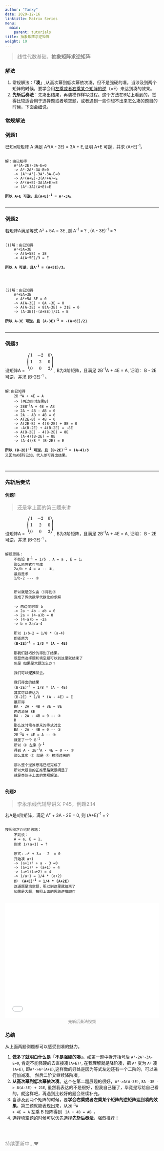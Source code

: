 ```yaml
---
author: "Tanxy"
date: 2020-12-16
linktitle: Matrix Series
menu:
  main:
    parent: tutorials
title: 抽象矩阵求逆矩阵
weight: 10
---
```


> <font size="3" color="#888888">线性代数基础，<b>抽象矩阵求逆矩阵</b></font>

### 解法

1. 常规解法：「**凑**」,从高次幂到低次幂依次凑，但不是强硬的凑。当涉及到两个矩阵的时候，要学会用<u>左乘或者右乘某个矩阵的逆</u>（=E）来达到凑的效果。
2. **先斩后奏法**：先凑出结果，再装模作样写过程。这个方法在B站上看到的，觉得比较适合用于选择题或者填空题，或者遇到一些你想不出来怎么凑的题目的时候，下面会细说。

### **常规解法**

### 例题1

已知n阶矩阵 A 满足 A²(A - 2E) = 3A + E,证明 A+E 可逆，并求 (A+E)<sup>-1</sup>。

<pre><code class="hljs makefile">
解：由已知得  
	A²(A-2E)-3A-E=0  
	-> A³-2A²-3A-E=0  
	-> (A³+A²)-3A³-3A-E=0  
	-> A²(A+E)-3(A²+A)=E  
	-> A²(A+E)-3A(A+E)=E  
	-> (A²-3A)(A+E)=E  

<strong>所以 A+E 可逆，且(A+E)<sup>-1</sup> = A²-3A。</strong>
</code>
</pre>

---

### 例题2

若矩阵A满足等式  A² + 5A = 3E ,则 A<sup>-1</sup> = ? , (A - 3E)<sup>-1</sup> = ?


<pre><code class="hljs makefile">
(1)解：由已知得  
	A²+5A=3E
	-> A(A+5E) = 3E
	-> A(A+5E)/3 = E

<strong>所以 A 可逆，且A<sup>-1</sup> = (A+5E)/3。</strong>

</code>
</pre>


<pre><code class="hljs makefile">
(2)解：由已知得  
	A²+5A=3E
	-> A²+5A-3E = 0
	-> A(A-3E) + 8A -3E = 0
	-> A(A-3E) + 8(A-3E) + 21E = 0
	-> (A-3E)[-(A+8E)]/21 = E

<strong>所以 A-3E 可逆，且 (A-3E)<sup>-1</sup> = -(A+8E)/21 </strong>
</code>
</pre>

---

### 例题3

设矩阵A = 
<svg xmlns="http://www.w3.org/2000/svg" width="12.101ex" height="8.597ex" viewBox="0 -2150 6028 3800" xmlns:xlink="http://www.w3.org/1999/xlink" aria-hidden="true" style=""><defs><path id="MJX-48-TEX-S4-239B" d="M837 1154Q843 1148 843 1145Q843 1141 818 1106T753 1002T667 841T574 604T494 299Q417 -84 417 -609Q417 -641 416 -647T411 -654Q409 -655 366 -655Q299 -655 297 -654Q292 -652 292 -643T291 -583Q293 -400 304 -242T347 110T432 470T574 813T785 1136Q787 1139 790 1142T794 1147T796 1150T799 1152T802 1153T807 1154T813 1154H819H837Z"></path><path id="MJX-48-TEX-S4-239D" d="M843 -635Q843 -638 837 -644H820Q801 -644 800 -643Q792 -635 785 -626Q684 -503 605 -363T473 -75T385 216T330 518T302 809T291 1093Q291 1144 291 1153T296 1164Q298 1165 366 1165Q409 1165 411 1164Q415 1163 416 1157T417 1119Q417 529 517 109T833 -617Q843 -631 843 -635Z"></path><path id="MJX-48-TEX-S4-239C" d="M413 -9Q412 -9 407 -9T388 -10T354 -10Q300 -10 297 -9Q294 -8 293 -5Q291 5 291 127V300Q291 602 292 605L296 609Q298 610 366 610Q382 610 392 610T407 610T412 609Q416 609 416 592T417 473V127Q417 -9 413 -9Z"></path><path id="MJX-48-TEX-N-31" d="M213 578L200 573Q186 568 160 563T102 556H83V602H102Q149 604 189 617T245 641T273 663Q275 666 285 666Q294 666 302 660V361L303 61Q310 54 315 52T339 48T401 46H427V0H416Q395 3 257 3Q121 3 100 0H88V46H114Q136 46 152 46T177 47T193 50T201 52T207 57T213 61V578Z"></path><path id="MJX-48-TEX-N-2212" d="M84 237T84 250T98 270H679Q694 262 694 250T679 230H98Q84 237 84 250Z"></path><path id="MJX-48-TEX-N-32" d="M109 429Q82 429 66 447T50 491Q50 562 103 614T235 666Q326 666 387 610T449 465Q449 422 429 383T381 315T301 241Q265 210 201 149L142 93L218 92Q375 92 385 97Q392 99 409 186V189H449V186Q448 183 436 95T421 3V0H50V19V31Q50 38 56 46T86 81Q115 113 136 137Q145 147 170 174T204 211T233 244T261 278T284 308T305 340T320 369T333 401T340 431T343 464Q343 527 309 573T212 619Q179 619 154 602T119 569T109 550Q109 549 114 549Q132 549 151 535T170 489Q170 464 154 447T109 429Z"></path><path id="MJX-48-TEX-N-30" d="M96 585Q152 666 249 666Q297 666 345 640T423 548Q460 465 460 320Q460 165 417 83Q397 41 362 16T301 -15T250 -22Q224 -22 198 -16T137 16T82 83Q39 165 39 320Q39 494 96 585ZM321 597Q291 629 250 629Q208 629 178 597Q153 571 145 525T137 333Q137 175 145 125T181 46Q209 16 250 16Q290 16 318 46Q347 76 354 130T362 333Q362 478 354 524T321 597Z"></path><path id="MJX-48-TEX-S4-239E" d="M31 1143Q31 1154 49 1154H59Q72 1154 75 1152T89 1136Q190 1013 269 873T401 585T489 294T544 -8T572 -299T583 -583Q583 -634 583 -643T577 -654Q575 -655 508 -655Q465 -655 463 -654Q459 -653 458 -647T457 -609Q457 -58 371 340T100 1037Q87 1059 61 1098T31 1143Z"></path><path id="MJX-48-TEX-S4-23A0" d="M56 -644H50Q31 -644 31 -635Q31 -632 37 -622Q69 -579 100 -527Q286 -228 371 170T457 1119Q457 1161 462 1164Q464 1165 520 1165Q575 1165 577 1164Q582 1162 582 1153T583 1093Q581 910 570 752T527 400T442 40T300 -303T89 -626Q78 -640 75 -642T61 -644H56Z"></path><path id="MJX-48-TEX-S4-239F" d="M579 -9Q578 -9 573 -9T554 -10T520 -10Q466 -10 463 -9Q460 -8 459 -5Q457 5 457 127V300Q457 602 458 605L462 609Q464 610 532 610Q548 610 558 610T573 610T578 609Q582 609 582 592T583 473V127Q583 -9 579 -9Z"></path></defs><g stroke="currentColor" fill="currentColor" stroke-width="0" transform="matrix(1 0 0 -1 0 0)"><g data-mml-node="math"><g data-mml-node="mrow"><g data-mml-node="mo"><use xlink:href="#MJX-48-TEX-S4-239B" transform="translate(0, 996)"></use><use xlink:href="#MJX-48-TEX-S4-239D" transform="translate(0, -1006)"></use><svg width="875" height="382" y="59" x="0" viewBox="0 86.3 875 382"><use xlink:href="#MJX-48-TEX-S4-239C" transform="scale(1, 0.924)"></use></svg></g><g data-mml-node="mtable" transform="translate(875, 0)"><g data-mml-node="mtr" transform="translate(0, 1400)"><g data-mml-node="mtd"><g data-mml-node="mn"><use xlink:href="#MJX-48-TEX-N-31"></use></g></g><g data-mml-node="mtd" transform="translate(1500, 0)"><g data-mml-node="mo"><use xlink:href="#MJX-48-TEX-N-2212"></use></g><g data-mml-node="mn" transform="translate(778, 0)"><use xlink:href="#MJX-48-TEX-N-32"></use></g></g><g data-mml-node="mtd" transform="translate(3778, 0)"><g data-mml-node="mn"><use xlink:href="#MJX-48-TEX-N-30"></use></g></g></g><g data-mml-node="mtr"><g data-mml-node="mtd"><g data-mml-node="mn"><use xlink:href="#MJX-48-TEX-N-31"></use></g></g><g data-mml-node="mtd" transform="translate(1889, 0)"><g data-mml-node="mn"><use xlink:href="#MJX-48-TEX-N-32"></use></g></g><g data-mml-node="mtd" transform="translate(3778, 0)"><g data-mml-node="mn"><use xlink:href="#MJX-48-TEX-N-30"></use></g></g></g><g data-mml-node="mtr" transform="translate(0, -1400)"><g data-mml-node="mtd"><g data-mml-node="mn"><use xlink:href="#MJX-48-TEX-N-30"></use></g></g><g data-mml-node="mtd" transform="translate(1889, 0)"><g data-mml-node="mn"><use xlink:href="#MJX-48-TEX-N-30"></use></g></g><g data-mml-node="mtd" transform="translate(3778, 0)"><g data-mml-node="mn"><use xlink:href="#MJX-48-TEX-N-32"></use></g></g></g></g><g data-mml-node="mo" transform="translate(5153, 0)"><use xlink:href="#MJX-48-TEX-S4-239E" transform="translate(0, 996)"></use><use xlink:href="#MJX-48-TEX-S4-23A0" transform="translate(0, -1006)"></use><svg width="875" height="382" y="59" x="0" viewBox="0 86.3 875 382"><use xlink:href="#MJX-48-TEX-S4-239F" transform="scale(1, 0.924)"></use></svg></g></g></g></g></svg>,
B为3阶矩阵，且满足 2B<sup>-1</sup>A + 4E = A, 证明： B - 2E 可逆，并求 (B-2E)<sup>-1</sup> 。

<pre><code class="hljs makefile">
解:由已知得  
	2B<sup>-1</sup>A + 4E = A  
	-> (两边同时左乘B)   
	-> 2BB<sup>-1</sup>A + 4B = AB  
	-> 2A + 4B - AB = 0  
	-> 2A - AB + 4B = 0  
	-> A(2E-B) + 4B = 0  
	-> A(2E-B) + 4(B-2E) + 8E = 0  
	-> -A(B-2E) + 4(B-2E) = -8E  
	-> A(B-2E) - 4(B-2E) = 8E  
	-> (A-4)(B-2E) = 8E  
	-> (A-4)/8 * (B-2E) = E  

<strong>所以 (B-2E)<sup>-1</sup> 可逆，且 (B-2E)<sup>-1</sup> = (A-4)/8</strong>   
又因为A矩阵已知，代入即可得出结果。

</code>
</pre>

---

### **先斩后奏法**

#### 例题1

> <font size="3" color="#888888">还是拿上面的第三题来讲 </font>  


设矩阵A = 
<svg xmlns="http://www.w3.org/2000/svg" width="12.101ex" height="8.597ex" viewBox="0 -2150 6028 3800" xmlns:xlink="http://www.w3.org/1999/xlink" aria-hidden="true" style=""><defs><path id="MJX-48-TEX-S4-239B" d="M837 1154Q843 1148 843 1145Q843 1141 818 1106T753 1002T667 841T574 604T494 299Q417 -84 417 -609Q417 -641 416 -647T411 -654Q409 -655 366 -655Q299 -655 297 -654Q292 -652 292 -643T291 -583Q293 -400 304 -242T347 110T432 470T574 813T785 1136Q787 1139 790 1142T794 1147T796 1150T799 1152T802 1153T807 1154T813 1154H819H837Z"></path><path id="MJX-48-TEX-S4-239D" d="M843 -635Q843 -638 837 -644H820Q801 -644 800 -643Q792 -635 785 -626Q684 -503 605 -363T473 -75T385 216T330 518T302 809T291 1093Q291 1144 291 1153T296 1164Q298 1165 366 1165Q409 1165 411 1164Q415 1163 416 1157T417 1119Q417 529 517 109T833 -617Q843 -631 843 -635Z"></path><path id="MJX-48-TEX-S4-239C" d="M413 -9Q412 -9 407 -9T388 -10T354 -10Q300 -10 297 -9Q294 -8 293 -5Q291 5 291 127V300Q291 602 292 605L296 609Q298 610 366 610Q382 610 392 610T407 610T412 609Q416 609 416 592T417 473V127Q417 -9 413 -9Z"></path><path id="MJX-48-TEX-N-31" d="M213 578L200 573Q186 568 160 563T102 556H83V602H102Q149 604 189 617T245 641T273 663Q275 666 285 666Q294 666 302 660V361L303 61Q310 54 315 52T339 48T401 46H427V0H416Q395 3 257 3Q121 3 100 0H88V46H114Q136 46 152 46T177 47T193 50T201 52T207 57T213 61V578Z"></path><path id="MJX-48-TEX-N-2212" d="M84 237T84 250T98 270H679Q694 262 694 250T679 230H98Q84 237 84 250Z"></path><path id="MJX-48-TEX-N-32" d="M109 429Q82 429 66 447T50 491Q50 562 103 614T235 666Q326 666 387 610T449 465Q449 422 429 383T381 315T301 241Q265 210 201 149L142 93L218 92Q375 92 385 97Q392 99 409 186V189H449V186Q448 183 436 95T421 3V0H50V19V31Q50 38 56 46T86 81Q115 113 136 137Q145 147 170 174T204 211T233 244T261 278T284 308T305 340T320 369T333 401T340 431T343 464Q343 527 309 573T212 619Q179 619 154 602T119 569T109 550Q109 549 114 549Q132 549 151 535T170 489Q170 464 154 447T109 429Z"></path><path id="MJX-48-TEX-N-30" d="M96 585Q152 666 249 666Q297 666 345 640T423 548Q460 465 460 320Q460 165 417 83Q397 41 362 16T301 -15T250 -22Q224 -22 198 -16T137 16T82 83Q39 165 39 320Q39 494 96 585ZM321 597Q291 629 250 629Q208 629 178 597Q153 571 145 525T137 333Q137 175 145 125T181 46Q209 16 250 16Q290 16 318 46Q347 76 354 130T362 333Q362 478 354 524T321 597Z"></path><path id="MJX-48-TEX-S4-239E" d="M31 1143Q31 1154 49 1154H59Q72 1154 75 1152T89 1136Q190 1013 269 873T401 585T489 294T544 -8T572 -299T583 -583Q583 -634 583 -643T577 -654Q575 -655 508 -655Q465 -655 463 -654Q459 -653 458 -647T457 -609Q457 -58 371 340T100 1037Q87 1059 61 1098T31 1143Z"></path><path id="MJX-48-TEX-S4-23A0" d="M56 -644H50Q31 -644 31 -635Q31 -632 37 -622Q69 -579 100 -527Q286 -228 371 170T457 1119Q457 1161 462 1164Q464 1165 520 1165Q575 1165 577 1164Q582 1162 582 1153T583 1093Q581 910 570 752T527 400T442 40T300 -303T89 -626Q78 -640 75 -642T61 -644H56Z"></path><path id="MJX-48-TEX-S4-239F" d="M579 -9Q578 -9 573 -9T554 -10T520 -10Q466 -10 463 -9Q460 -8 459 -5Q457 5 457 127V300Q457 602 458 605L462 609Q464 610 532 610Q548 610 558 610T573 610T578 609Q582 609 582 592T583 473V127Q583 -9 579 -9Z"></path></defs><g stroke="currentColor" fill="currentColor" stroke-width="0" transform="matrix(1 0 0 -1 0 0)"><g data-mml-node="math"><g data-mml-node="mrow"><g data-mml-node="mo"><use xlink:href="#MJX-48-TEX-S4-239B" transform="translate(0, 996)"></use><use xlink:href="#MJX-48-TEX-S4-239D" transform="translate(0, -1006)"></use><svg width="875" height="382" y="59" x="0" viewBox="0 86.3 875 382"><use xlink:href="#MJX-48-TEX-S4-239C" transform="scale(1, 0.924)"></use></svg></g><g data-mml-node="mtable" transform="translate(875, 0)"><g data-mml-node="mtr" transform="translate(0, 1400)"><g data-mml-node="mtd"><g data-mml-node="mn"><use xlink:href="#MJX-48-TEX-N-31"></use></g></g><g data-mml-node="mtd" transform="translate(1500, 0)"><g data-mml-node="mo"><use xlink:href="#MJX-48-TEX-N-2212"></use></g><g data-mml-node="mn" transform="translate(778, 0)"><use xlink:href="#MJX-48-TEX-N-32"></use></g></g><g data-mml-node="mtd" transform="translate(3778, 0)"><g data-mml-node="mn"><use xlink:href="#MJX-48-TEX-N-30"></use></g></g></g><g data-mml-node="mtr"><g data-mml-node="mtd"><g data-mml-node="mn"><use xlink:href="#MJX-48-TEX-N-31"></use></g></g><g data-mml-node="mtd" transform="translate(1889, 0)"><g data-mml-node="mn"><use xlink:href="#MJX-48-TEX-N-32"></use></g></g><g data-mml-node="mtd" transform="translate(3778, 0)"><g data-mml-node="mn"><use xlink:href="#MJX-48-TEX-N-30"></use></g></g></g><g data-mml-node="mtr" transform="translate(0, -1400)"><g data-mml-node="mtd"><g data-mml-node="mn"><use xlink:href="#MJX-48-TEX-N-30"></use></g></g><g data-mml-node="mtd" transform="translate(1889, 0)"><g data-mml-node="mn"><use xlink:href="#MJX-48-TEX-N-30"></use></g></g><g data-mml-node="mtd" transform="translate(3778, 0)"><g data-mml-node="mn"><use xlink:href="#MJX-48-TEX-N-32"></use></g></g></g></g><g data-mml-node="mo" transform="translate(5153, 0)"><use xlink:href="#MJX-48-TEX-S4-239E" transform="translate(0, 996)"></use><use xlink:href="#MJX-48-TEX-S4-23A0" transform="translate(0, -1006)"></use><svg width="875" height="382" y="59" x="0" viewBox="0 86.3 875 382"><use xlink:href="#MJX-48-TEX-S4-239F" transform="scale(1, 0.924)"></use></svg></g></g></g></g></svg>,
B为3阶矩阵，且满足 2B<sup>-1</sup>A + 4E = A, 证明： B - 2E 可逆，并求 (B-2E)<sup>-1</sup> 。

<pre><code class="hljs makefile">
解题思路：
	不妨设 B<sup>-1</sup> = 1/b , A = a , E = 1。 
	那么原等式可写成
	2a/b + 4 = a -- ①,
	最后是求 
	1/b-2 --- ②
	
	
	所以就是怎么由 ①得到②
	变成了传统数学代数化的求解
	
	-> 两边同时乘 b
	-> 2a + 4b - ab = 0
	-> 2a + (4-a)b = 0
	-> (4-a)b = -2a
	-> b = 2a/a-4
	
	所以 1/b-2 = 1/8 * (a-4)
	即还原为 
	<strong>(B-2E)<sup>-1</sup> = 1/8 * (A - 4E)</strong>
	
	那我们就巧妙的得到了结果，
	很显然选择题和填空题可以到这里就结束了
	但是 如果是大题怎么办？
	
	我们可以<strong>逆推</strong>回去。
	
	我们得出的结果
	(B-2E)<sup>-1</sup> = 1/8 * (A - 4E)
	其实可以表达为
	(B-2E) * 1/8 * (A - 4E) = E
	展开得
	BA - 2A - 4B + 8E = 8E
	两边消掉 8E
	BA - 2A - 4B = 0 -- ③
	B
	那么这时候与原来的等式对比
	BA - 2A - 4B = 0 -- ③
	2B<sup>-1</sup>A + 4E = A -- ④
	就差了一个 B<sup>-1</sup>
	所以 ③ 左乘 B<sup>-1</sup>
	得到 A - 2B<sup>-1</sup>A - 4E = 0 -- ⑤
	那么其实 ⑤ 就是 ④ 移项过来的
	
	那么整个逆推思路已经完成了
	所以大题目的正推思路就很明显了
	就是类似于上面的常规解法。
</code>
</pre>




#### 例题2 
> <font size="3" color="#888888">李永乐线代辅导讲义 P45，例题2.14</font>

若A是n阶矩阵，满足 A² + 3A - 2E = 0, 则 (A+E)<sup>-1</sup> = ?

<pre><code class="hljs makefile">
按照刚才介绍的思路：
	不妨设：
	A = a, E = 1,
	则求 1/(a+1) = ?
	
	原式: a² + 3a - 2  = 0
	开始凑 a+1
	-> (a+1)² + a - 3 =0
	-> (a+1)² + (a+1) = 4
	-> (a+1)(a+2) = 4
	-> 1/a+1 = 1/4 * (a+2)
	即  <strong>(A+E)<sup>-1</sup> = 1/4 * (A+2E)</strong>
	这道题是填空题，所以到这里就结束了
	如果是大题，按照上面的思路逆推即可
</code>
</pre>


<div style="position:relative; padding-bottom:75%; width:100%; height:0">
    <iframe src="//player.bilibili.com/player.html?bvid=BV1dE411k7Pg&page=1" scrolling="no" border="0" frameborder="no" framespacing="0" allowfullscreen="true" style="position:absolute; height: 100%; width: 100%;"></iframe>
</div>

<div align=center>
<font size="2" color="#888888">先斩后奏法视频</font>
</div>

### 总结

从上面两题例题都可以感受到凑的魅力。

1. **做多了就明白什么是「不是强硬的凑」**。如第一题中拆开括号后 `A³-2A²-3A-E=0`, 肯定不能强硬的去直接凑`(A+E)³`, 在我理解就是降阶凑，把 `A³` 变为 `A²` 凑`(A+E)`, 即`A³->A²(A+E)`,这样做的好处是因为等式左边还有一个二阶的，可以进行加减凑。
然后二阶又继续降阶凑。
2. **从高次幂到低次幂依次凑**。这个在第二题展现的很好，`A²->A(A-3E)`, `8A -3E -> 8(A-3E) + 21E`, 虽然我表达的不是很好，但我自己懂了，毕竟是写给自己看的。就这样吧，再遇到比较好的题会继续补充。
3. 当涉及到两个矩阵的时候，要**学会右乘或者左乘某个矩阵的逆矩阵达到凑的效果**。第三题就能表现出来，从<code>2B<sup>-1</sup>A + 4E = A</code> 左乘 B 矩阵得到 <code> 2A + 4B = AB  </code>。
4. 选择填空题的时候可以优先选择**先斩后奏法**，强烈推荐！
<br>
<br>

	


<font size="3" color="#888888">持续更新中...♥</font> 

